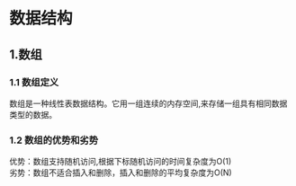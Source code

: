 # 数据结构
## 1.数组
### 1.1 数组定义
数组是一种线性表数据结构。它用一组连续的内存空间,来存储一组具有相同数据类型的数据。
### 1.2 数组的优势和劣势
优势：数组支持随机访问,根据下标随机访问的时间复杂度为O(1)  
劣势：数组不适合插入和删除，插入和删除的平均复杂度为O(N)
